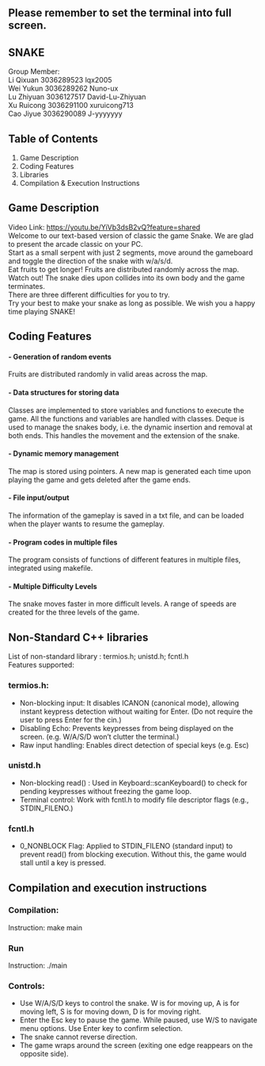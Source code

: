 ## Please remember to set the terminal into full screen.
## SNAKE
Group Member: <br/>
              Li Qixuan 3036289523 lqx2005 <br/>
              Wei Yukun 3036289262 Nuno-ux <br/>
              Lu Zhiyuan 3036127517 David-Lu-Zhiyuan <br/>
              Xu Ruicong 3036291100 xuruicong713 <br/>
              Cao Jiyue 3036290089 J-yyyyyyy <br/>

## Table of Contents
1. Game Description
2. Coding Features
3. Libraries
4. Compilation & Execution Instructions

## Game Description
Video Link: https://youtu.be/YiVb3dsB2vQ?feature=shared <br/>
Welcome to our text-based version of classic the game Snake. We are glad to present the arcade classic on your PC.<br/>
Start as a small serpent with just 2 segments, move around the gameboard and toggle the direction of the snake with w/a/s/d.<br/>
Eat fruits to get longer! Fruits are distributed randomly across the map. <br/>
Watch out! The snake dies upon collides into its own body and the game terminates. <br/>
There are three different difficulties for you to try.<br/>
Try your best to make your snake as long as possible. We wish you a happy time playing SNAKE!


## Coding Features
#### - Generation of random events  <br/>
Fruits are distributed randomly in valid areas across the map.  <br/>
#### - Data structures for storing data  <br/>
Classes are implemented to store variables and functions to execute the game. All the functions and variables are handled with classes. Deque is used to manage the snakes body, i.e. the dynamic insertion and removal at both ends. This handles the movement and the extension of the snake. <br/>
#### - Dynamic memory management <br/>
The map is stored using pointers. A new map is generated each time upon playing the game and gets deleted after the game ends.
#### - File input/output  <br/>
The information of the gameplay is saved in a txt file, and can be loaded when the player wants to resume the gameplay.  <br/>
#### - Program codes in multiple files  <br/>
The program consists of functions of different features in multiple files, integrated using makefile.  <br/>
#### - Multiple Difficulty Levels  <br/>
The snake moves faster in more difficult levels.  A range of speeds are created for the three levels of the game.<br/>

## Non-Standard C++ libraries <br/>
List of non-standard library : termios.h; unistd.h; fcntl.h <br/>
Features supported: <br/>
### termios.h: <br/>
-	Non-blocking input: It disables ICANON (canonical mode), allowing instant keypress detection without waiting for Enter. (Do not require the user to press Enter for the cin.) <br/>
-	Disabling Echo: Prevents keypresses from being displayed on the screen. (e.g. W/A/S/D won’t clutter the terminal.) <br/>
-	Raw input handling: Enables direct detection of special keys (e.g. Esc) <br/>
### unistd.h <br/>
-	Non-blocking read() : Used in Keyboard::scanKeyboard() to check for pending keypresses without freezing the game loop. <br/>
-	Terminal control: Work with fcntl.h to modify file descriptor flags (e.g., STDIN_FILENO.) <br/>
### fcntl.h <br/>
-	0_NONBLOCK Flag: Applied to STDIN_FILENO (standard input) to prevent read() from blocking execution. Without this, the game would stall until a key is pressed. <br/>

## Compilation and execution instructions <br/>
### Compilation: <br/>
Instruction: make main <br/>
### Run <br/>
Instruction: ./main <br/>
### Controls: <br/> 
-	Use W/A/S/D keys to control the snake. W is for moving up, A is for moving left, S is for moving down, D is for moving right. <br/>
-	Enter the Esc key to pause the game. While paused, use W/S to navigate menu options. Use Enter key to confirm selection. <br/>
-	The snake cannot reverse direction. <br/>
-	The game wraps around the screen (exiting one edge reappears on the opposite side). <br/>
